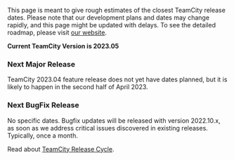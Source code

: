 [//]: # (title: Roadmap Outline)
[//]: # (auxiliary-id: Roadmap Outline)

This page is meant to give rough estimates of the closest TeamCity release dates. Please note that our development plans and dates may change rapidly, and this page might be updated with delays. To see the detailed roadmap, please visit [our website](https://www.jetbrains.com/teamcity/roadmap/#teamcity-roadmap).

__Current TeamCity Version is 2023.05__

### Next Major Release

TeamCity 2023.04 feature release does not yet have dates planned, but it is likely to happen in the second half of April 2023.

### Next BugFix Release

No specific dates. Bugfix updates will be released with version 2022.10.x, as soon as we address critical issues discovered in existing releases. Typically, once a month.

Read about [TeamCity Release Cycle](teamcity-release-cycle.md).
